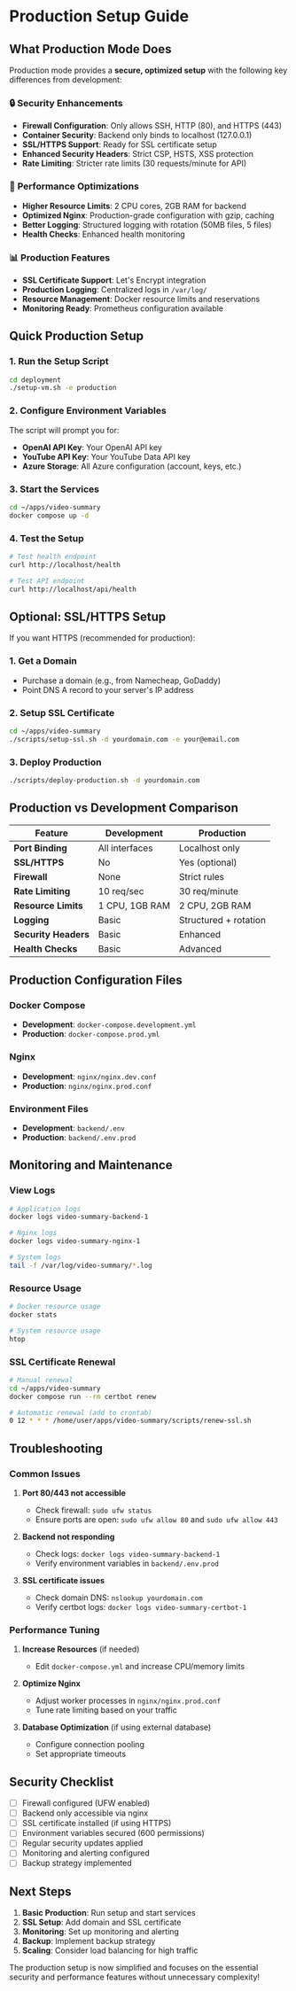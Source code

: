 # Production Setup Guide

## What Production Mode Does

Production mode provides a **secure, optimized setup** with the following key differences from development:

### 🔒 **Security Enhancements**
- **Firewall Configuration**: Only allows SSH, HTTP (80), and HTTPS (443)
- **Container Security**: Backend only binds to localhost (127.0.0.1)
- **SSL/HTTPS Support**: Ready for SSL certificate setup
- **Enhanced Security Headers**: Strict CSP, HSTS, XSS protection
- **Rate Limiting**: Stricter rate limits (30 requests/minute for API)

### 🚀 **Performance Optimizations**
- **Higher Resource Limits**: 2 CPU cores, 2GB RAM for backend
- **Optimized Nginx**: Production-grade configuration with gzip, caching
- **Better Logging**: Structured logging with rotation (50MB files, 5 files)
- **Health Checks**: Enhanced health monitoring

### 📊 **Production Features**
- **SSL Certificate Support**: Let's Encrypt integration
- **Production Logging**: Centralized logs in `/var/log/`
- **Resource Management**: Docker resource limits and reservations
- **Monitoring Ready**: Prometheus configuration available

## Quick Production Setup

### 1. Run the Setup Script
```bash
cd deployment
./setup-vm.sh -e production
```

### 2. Configure Environment Variables
The script will prompt you for:
- **OpenAI API Key**: Your OpenAI API key
- **YouTube API Key**: Your YouTube Data API key  
- **Azure Storage**: All Azure configuration (account, keys, etc.)

### 3. Start the Services
```bash
cd ~/apps/video-summary
docker compose up -d
```

### 4. Test the Setup
```bash
# Test health endpoint
curl http://localhost/health

# Test API endpoint
curl http://localhost/api/health
```

## Optional: SSL/HTTPS Setup

If you want HTTPS (recommended for production):

### 1. Get a Domain
- Purchase a domain (e.g., from Namecheap, GoDaddy)
- Point DNS A record to your server's IP address

### 2. Setup SSL Certificate
```bash
cd ~/apps/video-summary
./scripts/setup-ssl.sh -d yourdomain.com -e your@email.com
```

### 3. Deploy Production
```bash
./scripts/deploy-production.sh -d yourdomain.com
```

## Production vs Development Comparison

| Feature | Development | Production |
|---------|-------------|------------|
| **Port Binding** | All interfaces | Localhost only |
| **SSL/HTTPS** | No | Yes (optional) |
| **Firewall** | None | Strict rules |
| **Rate Limiting** | 10 req/sec | 30 req/minute |
| **Resource Limits** | 1 CPU, 1GB RAM | 2 CPU, 2GB RAM |
| **Logging** | Basic | Structured + rotation |
| **Security Headers** | Basic | Enhanced |
| **Health Checks** | Basic | Advanced |

## Production Configuration Files

### Docker Compose
- **Development**: `docker-compose.development.yml`
- **Production**: `docker-compose.prod.yml`

### Nginx
- **Development**: `nginx/nginx.dev.conf`
- **Production**: `nginx/nginx.prod.conf`

### Environment Files
- **Development**: `backend/.env`
- **Production**: `backend/.env.prod`

## Monitoring and Maintenance

### View Logs
```bash
# Application logs
docker logs video-summary-backend-1

# Nginx logs
docker logs video-summary-nginx-1

# System logs
tail -f /var/log/video-summary/*.log
```

### Resource Usage
```bash
# Docker resource usage
docker stats

# System resource usage
htop
```

### SSL Certificate Renewal
```bash
# Manual renewal
cd ~/apps/video-summary
docker compose run --rm certbot renew

# Automatic renewal (add to crontab)
0 12 * * * /home/user/apps/video-summary/scripts/renew-ssl.sh
```

## Troubleshooting

### Common Issues

1. **Port 80/443 not accessible**
   - Check firewall: `sudo ufw status`
   - Ensure ports are open: `sudo ufw allow 80` and `sudo ufw allow 443`

2. **Backend not responding**
   - Check logs: `docker logs video-summary-backend-1`
   - Verify environment variables in `backend/.env.prod`

3. **SSL certificate issues**
   - Check domain DNS: `nslookup yourdomain.com`
   - Verify certbot logs: `docker logs video-summary-certbot-1`

### Performance Tuning

1. **Increase Resources** (if needed)
   - Edit `docker-compose.yml` and increase CPU/memory limits

2. **Optimize Nginx**
   - Adjust worker processes in `nginx/nginx.prod.conf`
   - Tune rate limiting based on your traffic

3. **Database Optimization** (if using external database)
   - Configure connection pooling
   - Set appropriate timeouts

## Security Checklist

- [ ] Firewall configured (UFW enabled)
- [ ] Backend only accessible via nginx
- [ ] SSL certificate installed (if using HTTPS)
- [ ] Environment variables secured (600 permissions)
- [ ] Regular security updates applied
- [ ] Monitoring and alerting configured
- [ ] Backup strategy implemented

## Next Steps

1. **Basic Production**: Run setup and start services
2. **SSL Setup**: Add domain and SSL certificate
3. **Monitoring**: Set up monitoring and alerting
4. **Backup**: Implement backup strategy
5. **Scaling**: Consider load balancing for high traffic

The production setup is now simplified and focuses on the essential security and performance features without unnecessary complexity! 